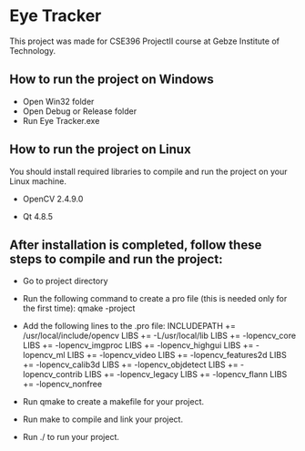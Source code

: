 Eye Tracker
===========

This project was made for CSE396 ProjectII course at Gebze Institute of Technology.

How to run the project on Windows
----------------------------------
- Open Win32 folder
- Open Debug or Release folder
- Run Eye Tracker.exe

How to run the project on Linux
----------------------------------
You should install required libraries to compile and run the project on your Linux machine.

- OpenCV 2.4.9.0

- Qt 4.8.5 


After installation is completed, follow these steps to compile and run the project:
------------------------------------------------------------------------------------
- Go to project directory
- Run the following command to create a pro file (this is needed only for the first time):
	qmake -project
- Add the following lines to the <project-dir-name>.pro file:
	INCLUDEPATH += /usr/local/include/opencv 
	LIBS += -L/usr/local/lib 
	LIBS += -lopencv_core 
	LIBS += -lopencv_imgproc 
	LIBS += -lopencv_highgui 
	LIBS += -lopencv_ml 
	LIBS += -lopencv_video 
	LIBS += -lopencv_features2d 
	LIBS += -lopencv_calib3d 
	LIBS += -lopencv_objdetect 
	LIBS += -lopencv_contrib 
	LIBS += -lopencv_legacy 
	LIBS += -lopencv_flann 
	LIBS += -lopencv_nonfree

- Run qmake to create a makefile for your project.
- Run make to compile and link your project.
- Run ./<project-dir-name> to run your project.

